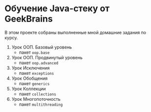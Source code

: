 # Обучение Java-стеку от GeekBrains

В этом проекте собраны выполненные мной домашние задания по курсу.
1. Урок ООП. Базовый уровень
   - пакет ```oop.base```
1. Урок ООП. Продвинутый уровень
   - пакет ```oop.advanced```
1. Урок Исключения
   - пакет ```exceptions```
1. Урок Обобщения
   - пакет ```generics```
1. Урок Коллекции
   - пакет ```collections```
1. Урок Многопоточность
   - пакет ```multithreading```